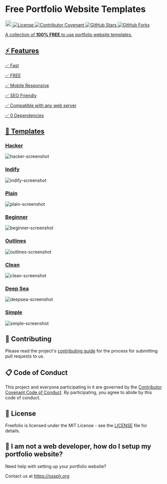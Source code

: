 # Free Portfolio Website Templates
<p>
  <a href="https://github.com/OSSPhilippines/freefolio/blob/main/CONTRIBUTING.md">
    <img src="https://img.shields.io/badge/PRs-welcome-brightgreen.svg?style=flat-square" height="20" alt="PRs Welcome"> 
  <a href="https://github.com/OSSPhilippines/freefolio/blob/main/LICENSE">
    <img alt="License" src="https://img.shields.io/badge/License-MIT-blue.svg?style=flat-square">
  <a href="https://github.com/OSSPhilippines/freefolio/blob/main/CODE_OF_CONDUCT.md">
    <img alt="Contributor Covenant" src="https://img.shields.io/badge/Contributor%20Covenant-v2.0%20adopted-green.svg?style=flat-square">
  <a href="https://github.com/OSSPhilippines/freefolio/stargazers">
    <img alt="GitHub Stars" src="https://badgen.net/github/stars/OSSPhilippines/freefolio/?style=flat-square">
  <a href="https://github.com/OSSPhilippines/freefolio/network">
    <img alt="GitHub Forks" src="https://badgen.net/github/forks/OSSPhilippines/freefolio/?style=flat-square">
</p>

A collection of **100% FREE** to use portfolio website templates.

## ⚡ Features

✅ Fast

✅ FREE

✅ Mobile Responsive

✅ SEO Friendly

✅ Compatible with any web server

✅ 0 Dependencies

## 🎨 Templates

<h3><a href="https://ossphilippines.github.io/freefolio/hacker">Hacker</a></h3>
<img src="./images/hacker.png" alt="hacker-screenshot"/>

<h3><a href="https://ossphilippines.github.io/freefolio/indify">Indify</a></h3>
<img src="./images/indify.png" alt="indify-screenshot"/>

<h3><a href="https://ossphilippines.github.io/freefolio/plain">Plain</a></h3>
<img src="./images/plain.png" alt="plain-screenshot"/>
  
<h3><a href="https://ossphilippines.github.io/freefolio/beginner">Beginner</a></h3>
<img src="./images/beginner.png" alt="beginner-screenshot"/>

<h3><a href="https://ossphilippines.github.io/freefolio/outlines">Outlines</a></h3>
<img src="./images/outlines.png" alt="outlines-screenshot"/>

<h3><a href="https://ossphilippines.github.io/freefolio/clean">Clean</a></h3>
<img src="./images/clean.png" alt="clean-screenshot"/>

<h3><a href="https://ossphilippines.github.io/freefolio/deepsea">Deep Sea</a></h3>
<img src="./images/deepsea.png" alt="deepsea-screenshot"/>

<h3><a href="https://ossphilippines.github.io/freefolio/simple">Simple</a></h3>
<img src="./images/simple.PNG" alt="simple-screenshot"/>

## 🎯 Contributing

Please read the project's [contributing guide](./CONTRIBUTING.md) for the process for submitting pull requests to us.

## 📋 Code of Conduct
This project and everyone participating in it are governed by the [Contributor Covenant Code of Conduct](./CODE_OF_CONDUCT.md). By participating, you agree to abide by this code of conduct.

## 📃 License

Freefolio is licensed under the MIT License - see the [LICENSE](LICENSE) file for details.

## 🤔 I am not a web developer, how do I setup my portfolio website?

Need help with setting up your portfolio website?

Contact us at https://ossph.org
